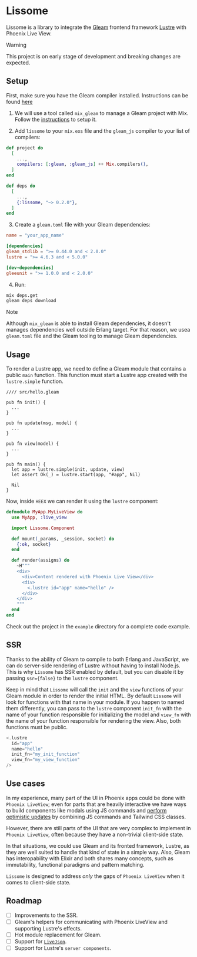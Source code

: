 # Lissome

Lissome is a library to integrate the [Gleam](https://gleam.run/) frontend framework [Lustre](https://hexdocs.pm/lustre/lustre.html) with Phoenix Live View.

> [!WARNING]
> This project is on early stage of development and breaking changes are expected.

## Setup

First, make sure you have the Gleam compiler installed. Instructions can be found [here](https://gleam.run/getting-started/installing/)

1. We will use a tool called `mix_gleam` to manage a Gleam project with Mix. Follow the [instructions](https://github.com/gleam-lang/mix_gleam?tab=readme-ov-file#installation) to setup it.

2. Add `lissome` to your `mix.exs` file and the `gleam_js` compiler to your list of compilers:

```elixir
def project do
  [
    ...,
    compilers: [:gleam, :gleam_js] ++ Mix.compilers(),
  ]
end

def deps do
  [
    ...,
    {:lissome, "~> 0.2.0"},
  ]
end
```
3. Create a `gleam.toml` file with your Gleam dependencies:

```toml
name = "your_app_name"

[dependencies]
gleam_stdlib = ">= 0.44.0 and < 2.0.0"
lustre = ">= 4.6.3 and < 5.0.0"

[dev-dependencies]
gleeunit = ">= 1.0.0 and < 2.0.0"
```

4. Run:

```bash
mix deps.get
gleam deps download
```

> [!NOTE]
> Although `mix_gleam` is able to install Gleam dependencies, it doesn't manages dependencies well outside Erlang target. For that reason, we usea  `gleam.toml` file and the Gleam tooling to manage Gleam dependencies.

## Usage

To render a Lustre app, we need to define a Gleam module that contains a public `main` function. This function must start a Lustre app created with the `lustre.simple` function.

```gleam
//// src/hello.gleam

pub fn init() {
  ...
}

pub fn update(msg, model) {
  ...
}

pub fn view(model) {
  ...
}

pub fn main() {
  let app = lustre.simple(init, update, view)
  let assert Ok(_) = lustre.start(app, "#app", Nil)

  Nil
}
```

Now, inside `HEEX` we can render it using the `lustre` component:

```elixir
defmodule MyApp.MyLiveView do
  use MyApp, :live_view

  import Lissome.Component

  def mount(_params, _session, socket) do
    {:ok, socket}
  end

  def render(assigns) do
    ~H"""
    <div>
      <div>Content rendered with Phoenix Live View</div>
      <div>
        <.lustre id="app" name="hello" />
      </div>
    </div>
    """
  end
end
```

Check out the project in the `example` directory for a complete code example.

## SSR

Thanks to the ability of Gleam to compile to both Erlang and JavaScript, we can do server-side rendering of Lustre without having to install Node.js. This is why `Lissome` has SSR enabled by default, but you can disable it by passing `ssr={false}` to the `lustre` component.

Keep in mind that `Lissome` will call the `init` and the `view` functions of your Gleam module in order to render the initial HTML. By default `Lissome` will look for functions with that name in your module. If you happen to named them differently, you can pass to the `lustre` component `init_fn` with the name of your function responsible for initializing the model and `view_fn` with the name of your function responsible for rendering the view. Also, both functions must be public.

```elixir
<.lustre
  id="app"
  name="hello"
  init_fn="my_init_function"
  view_fn="my_view_function"
/>
```

## Use cases

In my experience, many part of the UI in Phoenix apps could be done with `Phoenix LiveView`; even for parts that are heavily interactive we have ways to build components like modals using JS commands and [perform optimistic updates](https://hexdocs.pm/phoenix_live_view/syncing-changes.html) by combining JS commands and Tailwind CSS classes.

However, there are still parts of the UI that are very complex to implement in `Phoenix LiveView`, often because they have a non-trivial client-side state.

In that situations, we could use Gleam and its fronted framework, Lustre, as they are well suited to handle that kind of state in a simple way. Also, Gleam has interopability with Elixir and both shares many concepts, such as immutability, functional paradigms and pattern matching.

`Lissome` is designed to address *only* the gaps of `Phoenix LiveView` when it comes to client-side state.

## Roadmap

- [ ] Improvements to the SSR.
- [ ] Gleam's helpers for communicating with Phoenix LiveView and supporting Lustre's effects.
- [ ] Hot module replacement for Gleam.
- [ ] Support for [`LiveJson`](https://github.com/Miserlou/live_json).
- [ ] Support for Lustre's `server components`.
